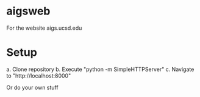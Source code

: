 aigsweb
=======
For the website aigs.ucsd.edu

Setup
=====
a. Clone repository
b. Execute "python -m SimpleHTTPServer"
c. Navigate to "http://localhost:8000"

Or do your own stuff
